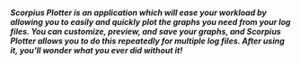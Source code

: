 ##### Scorpius Plotter is an application which will ease your workload by allowing you to **easily** and **quickly** plot the graphs you need from your log files.  You can **customize**, **preview**, and **save** your graphs, and Scorpius Plotter allows you to do this repeatedly for multiple log files.  After using it, you'll wonder what you ever did without it!

